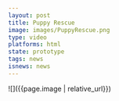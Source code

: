 ```yaml
---
layout: post
title: Puppy Rescue
image: images/PuppyRescue.png
type: video
platforms: html
state: prototype
tags: news
isnews: news
---
```


![]({{page.image | relative_url}})

